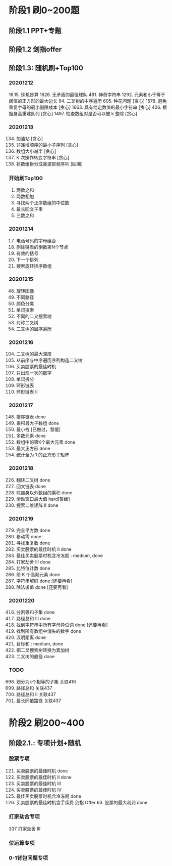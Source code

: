 # 阶段1 刷0~200题
## 阶段1.1 PPT+专题

## 阶段1.2 剑指offer

## 阶段1.3: 随机刷+Top100
### 20201212
16.15. 珠玑妙算
1626. 无矛盾的最佳球队
481. 神奇字符串
1292. 元素和小于等于阈值的正方形的最大边长
94. 二叉树的中序遍历
605. 种花问题 [贪心]
1578. 避免重复字母的最小删除成本 [贪心]
1663. 具有给定数值的最小字符串 [贪心]
406. 根据身高重建队列 [贪心]
1497. 检查数组对是否可以被 k 整除 [贪心]


### 20201213
134. 加油站 [贪心]
1403. 非递增顺序的最小子序列 [贪心]
1338. 数组大小减半 [贪心]
1540. K 次操作转变字符串 [贪心]
842. 将数组拆分成斐波那契序列 [回溯]
### 开始刷Top100
1. 两数之和 
2. 两数相加 
4. 寻找两个正序数组的中位数
5. 最长回文子串
15. 三数之和

### 20201214
17. 电话号码的字母组合
19. 删除链表的倒数第N个节点 
20. 有效的括号 
31. 下一个排列  
33. 搜索旋转排序数组 

### 20201215
48. 旋转图像 
62. 不同路径
75. 颜色分类
79. 单词搜索
96. 不同的二叉搜索树 
101. 对称二叉树
102. 二叉树的层序遍历

### 20201216
104. 二叉树的最大深度 
105. 从前序与中序遍历序列构造二叉树 
121. 买卖股票的最佳时机 
136. 只出现一次的数字 
139. 单词拆分 
141. 环形链表
142. 环形链表 II

### 20201217
148. 排序链表 done
152. 乘积最大子数组 done
155. 最小栈 [已做过，暂缓]
169. 多数元素 done
215. 数组中的第K个最大元素 done
221. 最大正方形 done
1277. 统计全为 1 的正方形子矩阵

### 20201218
226. 翻转二叉树 done
234. 回文链表 done
238. 除自身以外数组的乘积 done
239. 滑动窗口最大值 hard[暂缓]
240. 搜索二维矩阵 II done

### 20201219
279. 完全平方数 done
283. 移动零 done
287. 寻找重复数 done
122. 买卖股票的最佳时机 II done
309. 最佳买卖股票时机含冷冻期 : medium, done
337. 打家劫舍 III done
338. 比特位计数 done
347. 前 K 个高频元素 done
394. 字符串解码 done [还要再看]
399. 除法求值 done [还要再看]

### 20201220
416. 分割等和子集 done
437. 路径总和 III done
438. 找到字符串中所有字母异位词 done [还要再看]
448. 找到所有数组中消失的数字 done
461. 汉明距离 done
494. 目标和 : medium, done
538. 把二叉搜索树转换为累加树
543. 二叉树的直径 done




### TODO
698. 划分为k个相等的子集 关联416
112. 路径总和 关联437
113. 路径总和 II 关联437
687. 最长同值路径 关联437




# 阶段2 刷200~400
## 阶段2.1.: 专项计划+随机
### 股票专项
121. 买卖股票的最佳时机 done
122. 买卖股票的最佳时机 II done
123. 买卖股票的最佳时机 III
188. 买卖股票的最佳时机 IV
309. 最佳买卖股票时机含冷冻期 done
714. 买卖股票的最佳时机含手续费
剑指 Offer 63. 股票的最大利润 done

### 打家劫舍专项
337 打家劫舍 III

### 位运算专项


### 0-1背包问题专项
